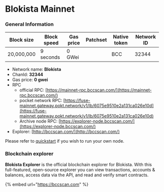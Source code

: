 # Blokista Mainnet

### General Information

| Block size | Block speed | Gas price | Patchset | Native token | Network ID |
| ---------- | ----------- | --------- | -------- | ------------ | ---------- |
| 20,000,000 | 9 seconds   | 0 GWei    |          | BCC         |      32344 |

* Network name: **Blokista**
* ChanId: **32344**
* Gas price: **0 gwei**
* RPC
  * official RPC: [https://mainnet-rpc.bccscan.com/](https://mainnet-rpc.bccscan.com/)​
  * pocket network RPC: [https://fuse-mainnet.gateway.pokt.network/v1/lb/6075e9510e2a131ca026e10d](https://fuse-mainnet.gateway.pokt.network/v1/lb/6075e9510e2a131ca026e10d)​
  * Archive node RPC: [https://explorer-node.bccscan.com/](https://explorer-node.bccscan.com/)​
* Explorer: [http://bccscan.com/](http://bccscan.com/)​

Please refer to [quickstart](https://github.com/fkt20/FAKTNetwork/#using-quickstart) if you wish to run your own node.

### Blockchain explorer

**Blokista Explorer** is the official blockchain explorer for Blokista. With this full-featured, open-source explorer you can view transactions, accounts & balances, access data via the API, and read and verify smart contracts.

{% embed url="https://bccscan.com" %}

###
